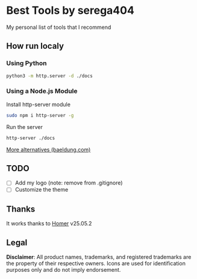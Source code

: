 # Best Tools by serega404

My personal list of tools that I recommend

## How run localy

### Using Python

```bash
python3 -m http.server -d ./docs
```

### Using a Node.js Module

Install http-server module

```bash
sudo npm i http-server -g
```

Run the server

```bash
http-server ./docs
```

[More alternatives (baeldung.com)](https://www.baeldung.com/linux/start-web-server-folder)

## TODO

- [ ] Add my logo (note: remove from .gitignore)
- [ ] Customize the theme

## Thanks

It works thanks to [Homer](https://github.com/bastienwirtz/homer) v25.05.2

## Legal

**Disclaimer**: All product names, trademarks, and registered trademarks are the property of their respective owners. Icons are used for identification purposes only and do not imply endorsement.